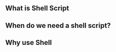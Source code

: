 <h2>What is Shell Script</h2>
<div><p txt=A shell script is a list of commands in a computer program that is run by the Unix shell which is a command-line interpreter. A shell script usually has comments that describe the steps.></p></div>

<div><p txt=.Allow you to run if-else statements and loops.
.A file that contains a series of commands.
.A plain text file.
.It executes the command on each line, one line at a time.
.The terminal usually allows just one command at a time.
.Shell script allows you to combine and run multiple commands together></p></div>

<h2>When do we need a shell script?</h2>
<div><p txt= .You need to enter multiple shell commands and you will need to do it again in the future.
.If you know how a piece of work need to perform.. you can put that knowledge in a shell script
.ShellScript eliminates repetitive tasks through automation.
.Using a good script can reduce the change of error.
.A shell script can perform a task faster than a human can.
.You have to do a task more than once, but it's something that you rarely do.></p></div>

<h2>Why use Shell</h2>
<div><p txt= .Speed of deployment
.No worrying about low-level programming objects.
.Ease and speed of learning.
.Performance and efficiency.
.Anything you can do on the command line can be automated by writing a shell script.
.Can automate tedious or repetitive tasks.
.allow you to hand off work to others.
.Act as a form of documentation.
.Fairly quick and easy to write.
></p></div>